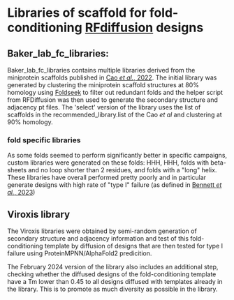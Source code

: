 # Libraries of scaffold for fold-conditioning [RFdiffusion](https://github.com/RosettaCommons/RFdiffusion) designs

## Baker_lab_fc_libraries:
Baker_lab_fc_libraries contains multiple libraries derived from the miniprotein scaffolds published in [Cao *et al.*, 2022](https://rdcu.be/doRco).
The initial library was generated by clustering the miniprotein scaffold structures at 80% homology using [Foldseek](https://www.nature.com/articles/s41586-023-06510-w) to filter out redundant folds and the helper script from RFDiffusion was then used to generate the secondary structure and adjacency pt files.
The 'select' version of the library uses the list of scaffolds in the recommended_library.list of the Cao *et al* and clustering at 90% homology.

### fold specific libraries
As some folds seemed to perform significantly better in specific campaigns, custom libraries were generated on these folds: HHH, HHH, folds with beta-sheets and no loop shorter than 2 residues, and folds with a "long" helix. These libraries have overall performed pretty poorly and in particular generate designs with high rate of "type I" failure (as defined in [Bennett *et al.*, 2023](https://rdcu.be/doS2w))

## Viroxis library
The Viroxis libraries were obtained by semi-random generation of secondary structure and adjacency information and test of this fold-conditioning template by diffusion of designs that are then tested for type I failure using ProteinMPNN/AlphaFold2 predicition.

The February 2024 version of the library also includes an additional step, checking whether the diffused designs of the fold-conditioning template have a Tm lower than 0.45 to all designs diffused with templates already in the library. This is to promote as much diversity as possible in the library.
